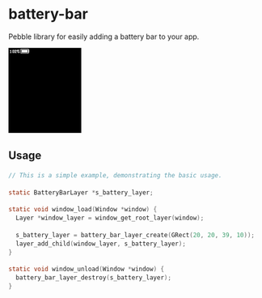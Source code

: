# battery-bar

Pebble library for easily adding a battery bar to your app.

![Screenshot of library in action](info/animation.gif)

## Usage

````c
// This is a simple example, demonstrating the basic usage.

static BatteryBarLayer *s_battery_layer;

static void window_load(Window *window) {
  Layer *window_layer = window_get_root_layer(window);

  s_battery_layer = battery_bar_layer_create(GRect(20, 20, 39, 10));
  layer_add_child(window_layer, s_battery_layer);
}

static void window_unload(Window *window) {
  battery_bar_layer_destroy(s_battery_layer);
}

````

